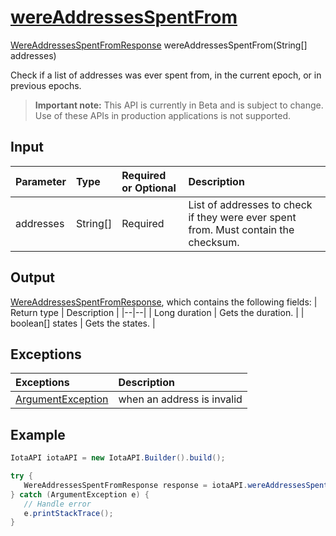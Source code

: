 
# [wereAddressesSpentFrom](https://github.com/iotaledger/iota-java/blob/master/jota/src/main/java/org/iota/jota/IotaAPICore.java#L612)
 [WereAddressesSpentFromResponse](https://github.com/iotaledger/iota-java/blob/master/jota/src/main/java/org/iota/jota/dto/response/WereAddressesSpentFromResponse.java) wereAddressesSpentFrom(String[] addresses)

Check if a list of addresses was ever spent from, in the current epoch, or in previous epochs.
> **Important note:** This API is currently in Beta and is subject to change. Use of these APIs in production applications is not supported.

## Input
| Parameter       | Type | Required or Optional | Description |
|:---------------|:--------|:--------| :--------|
| addresses | String[] | Required | List of addresses to check if they were ever spent from. Must contain the checksum. |
    
## Output
[WereAddressesSpentFromResponse](https://github.com/iotaledger/iota-java/blob/master/jota/src/main/java/org/iota/jota/dto/response/WereAddressesSpentFromResponse.java), which contains the following fields:
| Return type | Description |
|--|--|
| Long duration | Gets the duration. |
| boolean[] states | Gets the states. |

## Exceptions
| Exceptions     | Description |
|:---------------|:--------|
| [ArgumentException](https://github.com/iotaledger/iota-java/blob/master/jota/src/main/java/org/iota/jota/error/ArgumentException.java) | when an address is invalid |


 ## Example
 
 ```Java
 IotaAPI iotaAPI = new IotaAPI.Builder().build();

try { 
    WereAddressesSpentFromResponse response = iotaAPI.wereAddressesSpentFrom(new String[]{"TKRPCG9HFYBUZAGAZVKKEZ9IQNIYHJCNUKVYVMNXQSFDLTOQPEFEFMFUMHDFQSGRKSFDIIZDIORNQJNHT", "C9BKKDECYDSNKSUTMDLLFRB9MSIQJQXIHLFNRCNHWKBLEJAZMDCXZDGLDQLDDZKIJRTIIZIDM9YMPTER9"});
} catch (ArgumentException e) { 
    // Handle error
    e.printStackTrace(); 
}
 ```

